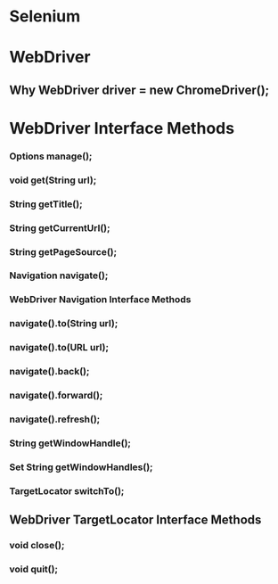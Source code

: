# Selenium

# WebDriver

## Why WebDriver driver = new ChromeDriver();



# WebDriver Interface Methods

### Options manage();

### void get(String url);

### String getTitle();

### String getCurrentUrl();

### String getPageSource();

### Navigation navigate();

### WebDriver Navigation Interface Methods 

### navigate().to(String url);

### navigate().to(URL url);

### navigate().back();

### navigate().forward();

### navigate().refresh();

### String getWindowHandle();

### Set String getWindowHandles();

### TargetLocator switchTo();

## WebDriver TargetLocator Interface Methods



### void close();

### void quit();





















